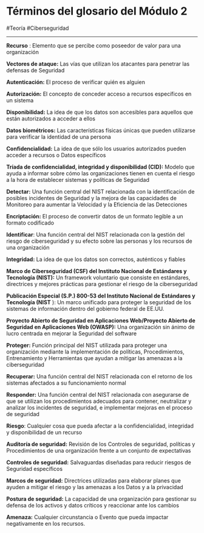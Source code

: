 # Términos del glosario del Módulo 2
#Teoría #Ciberseguridad 

---
**Recurso** : Elemento que se percibe como poseedor de valor para una organización

**Vectores de ataque:** Las vías que utilizan los atacantes para penetrar las defensas de Seguridad

**Autenticación:** El proceso de verificar quién es alguien

**Autorización:** El concepto de conceder acceso a recursos específicos en un sistema

**Disponibilidad:** La idea de que los datos son accesibles para aquellos que están autorizados a acceder a ellos

**Datos biométricos:** Las características físicas únicas que pueden utilizarse para verificar la identidad de una persona

**Confidencialidad:** La idea de que sólo los usuarios autorizados pueden acceder a recursos o Datos específicos

**Tríada de confidencialidad, integridad y disponibilidad (CID):** Modelo que ayuda a informar sobre cómo las organizaciones tienen en cuenta el riesgo a la hora de establecer sistemas y políticas de Seguridad

**Detectar:** Una función central del NIST relacionada con la identificación de posibles incidentes de Seguridad y la mejora de las capacidades de Monitoreo para aumentar la Velocidad y la Eficiencia de las Detecciones

**Encriptación:** El proceso de convertir datos de un formato legible a un formato codificado

**Identificar**: Una función central del NIST relacionada con la gestión del riesgo de ciberseguridad y su efecto sobre las personas y los recursos de una organización

**Integridad:** La idea de que los datos son correctos, auténticos y fiables

**Marco de Ciberseguridad (CSF) del Instituto Nacional de Estándares y Tecnología (NIST):** Un framework voluntario que consiste en estándares, directrices y mejores prácticas para gestionar el riesgo de la ciberseguridad

**Publicación Especial (S.P.) 800-53 del Instituto Nacional de Estándares y Tecnología (NIST** ): Un marco unificado para proteger la seguridad de los sistemas de información dentro del gobierno federal de EE.UU.

**Proyecto Abierto de Seguridad en Aplicaciones Web/Proyecto Abierto de Seguridad en Aplicaciones Web (OWASP):** Una organización sin ánimo de lucro centrada en mejorar la Seguridad del software

**Proteger:** Función principal del NIST utilizada para proteger una organización mediante la implementación de políticas, Procedimientos, Entrenamiento y Herramientas que ayudan a mitigar las amenazas a la ciberseguridad

**Recuperar:** Una función central del NIST relacionada con el retorno de los sistemas afectados a su funcionamiento normal

**Responder:** Una función central del NIST relacionada con asegurarse de que se utilizan los procedimientos adecuados para contener, neutralizar y analizar los incidentes de seguridad, e implementar mejoras en el proceso de seguridad

**Riesgo**: Cualquier cosa que pueda afectar a la confidencialidad, integridad y disponibilidad de un recurso

**Auditoría de seguridad:** Revisión de los Controles de seguridad, políticas y Procedimientos de una organización frente a un conjunto de expectativas

**Controles de seguridad:** Salvaguardas diseñadas para reducir riesgos de Seguridad específicos

**Marcos de seguridad:** Directrices utilizadas para elaborar planes que ayuden a mitigar el riesgo y las amenazas a los Datos y a la privacidad

**Postura de seguridad:** La capacidad de una organización para gestionar su defensa de los activos y datos críticos y reaccionar ante los cambios

**Amenaza:** Cualquier circunstancia o Evento que pueda impactar negativamente en los recursos.